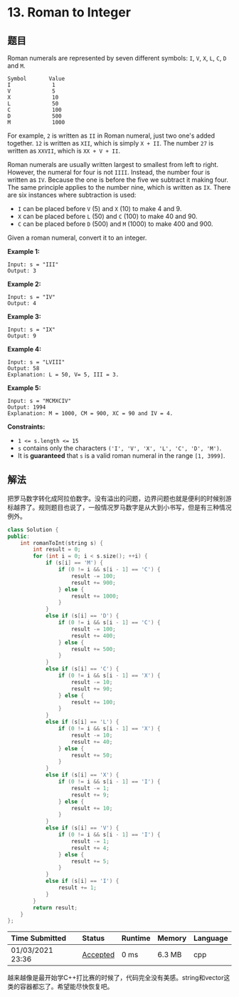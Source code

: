 # 13. Roman to Integer

## 题目

Roman numerals are represented by seven different symbols: `I`, `V`, `X`, `L`, `C`, `D` and `M`.

```
Symbol       Value
I             1
V             5
X             10
L             50
C             100
D             500
M             1000
```

For example, `2` is written as `II` in Roman numeral, just two one's added together. `12` is written as `XII`, which is simply `X + II`. The number `27` is written as `XXVII`, which is `XX + V + II`.

Roman numerals are usually written largest to smallest from left to right. However, the numeral for four is not `IIII`. Instead, the number four is written as `IV`. Because the one is before the five we subtract it making four. The same principle applies to the number nine, which is written as `IX`. There are six instances where subtraction is used:

- `I` can be placed before `V` (5) and `X` (10) to make 4 and 9. 
- `X` can be placed before `L` (50) and `C` (100) to make 40 and 90. 
- `C` can be placed before `D` (500) and `M` (1000) to make 400 and 900.

Given a roman numeral, convert it to an integer.

 

**Example 1:**

```
Input: s = "III"
Output: 3
```

**Example 2:**

```
Input: s = "IV"
Output: 4
```

**Example 3:**

```
Input: s = "IX"
Output: 9
```

**Example 4:**

```
Input: s = "LVIII"
Output: 58
Explanation: L = 50, V= 5, III = 3.
```

**Example 5:**

```
Input: s = "MCMXCIV"
Output: 1994
Explanation: M = 1000, CM = 900, XC = 90 and IV = 4.
```

 

**Constraints:**

- `1 <= s.length <= 15`
- `s` contains only the characters `('I', 'V', 'X', 'L', 'C', 'D', 'M')`.
- It is **guaranteed** that `s` is a valid roman numeral in the range `[1, 3999]`.

## 解法

把罗马数字转化成阿拉伯数字。没有溢出的问题，边界问题也就是便利的时候别游标越界了。规则题目也说了，一般情况罗马数字是从大到小书写，但是有三种情况例外。

```c++
class Solution {
public:
    int romanToInt(string s) {
        int result = 0;
        for (int i = 0; i < s.size(); ++i) {
            if (s[i] == 'M') {
                if (0 != i && s[i - 1] == 'C') {
                    result -= 100;
                    result += 900;
                } else {
                    result += 1000;
                } 
            }
            else if (s[i] == 'D') {
                if (0 != i && s[i - 1] == 'C') {
                    result -= 100;
                    result += 400;
                } else {
                    result += 500;
                } 
            }
            else if (s[i] == 'C') {
                if (0 != i && s[i - 1] == 'X') {
                    result -= 10;
                    result += 90;
                } else {
                    result += 100;
                } 
            }
            else if (s[i] == 'L') {
                if (0 != i && s[i - 1] == 'X') {
                    result -= 10;
                    result += 40;
                } else {
                    result += 50;
                } 
            }
            else if (s[i] == 'X') {
                if (0 != i && s[i - 1] == 'I') {
                    result -= 1;
                    result += 9;
                } else {
                    result += 10;
                } 
            }
            else if (s[i] == 'V') {
                if (0 != i && s[i - 1] == 'I') {
                    result -= 1;
                    result += 4;
                } else {
                    result += 5;
                } 
            }
            else if (s[i] == 'I') {
                result += 1;
            }
        }
        return result;
    }
};
```

| Time Submitted   | Status                                                       | Runtime | Memory | Language |
| :--------------- | :----------------------------------------------------------- | :------ | :----- | :------- |
| 01/03/2021 23:36 | [Accepted](https://leetcode.com/submissions/detail/438031804/) | 0 ms    | 6.3 MB | cpp      |

越来越像是最开始学C++打比赛的时候了，代码完全没有美感。string和vector这类的容器都忘了。希望能尽快恢复吧。